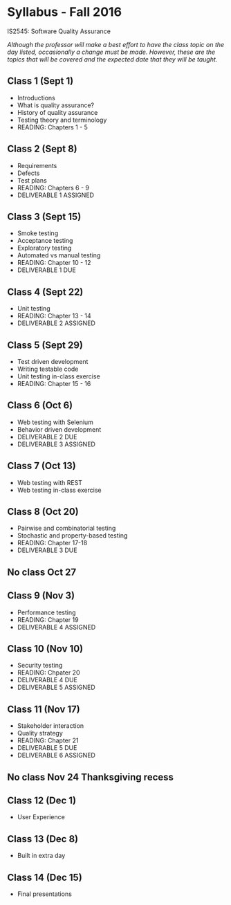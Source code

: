 # Syllabus - Fall 2016
IS2545: Software Quality Assurance

_Although the professor will make a best effort to have the class topic on the day listed, occasionally a change must be made.  However, these are the topics that will be covered and the expected date that they will be taught._

## Class 1 (Sept 1)
* Introductions
* What is quality assurance?
* History of quality assurance
* Testing theory and terminology
* READING: Chapters 1 - 5

## Class 2 (Sept 8)
* Requirements
* Defects
* Test plans
* READING: Chapters 6 - 9
* DELIVERABLE 1 ASSIGNED

## Class 3 (Sept 15)
* Smoke testing
* Acceptance testing
* Exploratory testing
* Automated vs manual testing
* READING: Chapter 10 - 12
* DELIVERABLE 1 DUE

## Class 4 (Sept 22)
* Unit testing
* READING: Chapter 13 - 14
* DELIVERABLE 2 ASSIGNED

## Class 5 (Sept 29)
* Test driven development
* Writing testable code
* Unit testing in-class exercise
* READING: Chapter 15 - 16

## Class 6 (Oct 6)
* Web testing with Selenium
* Behavior driven development
* DELIVERABLE 2 DUE
* DELIVERABLE 3 ASSIGNED

## Class 7 (Oct 13)
* Web testing with REST
* Web testing in-class exercise

## Class 8 (Oct 20)
* Pairwise and combinatorial testing
* Stochastic and property-based testing
* READING: Chapter 17-18
* DELIVERABLE 3 DUE

## No class Oct 27

## Class 9 (Nov 3)
* Performance testing
* READING: Chapter 19
* DELIVERABLE 4 ASSIGNED

## Class 10 (Nov 10)
* Security testing
* READING: Chpater 20
* DELIVERABLE 4 DUE
* DELIVERABLE 5 ASSIGNED

## Class 11 (Nov 17)
* Stakeholder interaction
* Quality strategy
* READING: Chapter 21
* DELIVERABLE 5 DUE
* DELIVERABLE 6 ASSIGNED

## No class Nov 24 Thanksgiving recess

## Class 12 (Dec 1)
* User Experience

## Class 13 (Dec 8)
* Built in extra day

## Class 14 (Dec 15)
* Final presentations